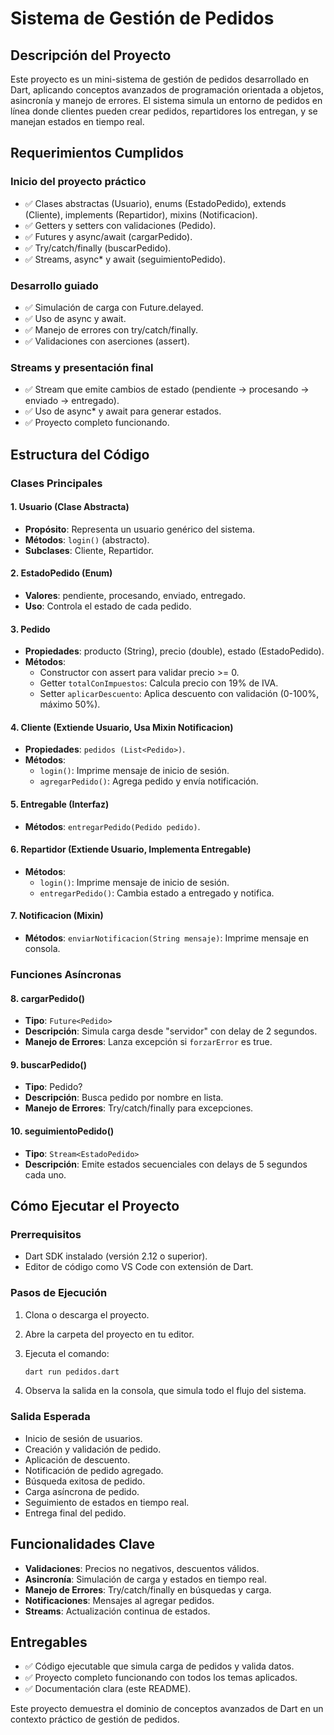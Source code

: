 # Sistema de Gestión de Pedidos

## Descripción del Proyecto

Este proyecto es un mini-sistema de gestión de pedidos desarrollado en Dart, aplicando conceptos avanzados de programación orientada a objetos, asincronía y manejo de errores. El sistema simula un entorno de pedidos en línea donde clientes pueden crear pedidos, repartidores los entregan, y se manejan estados en tiempo real.

## Requerimientos Cumplidos

### Inicio del proyecto práctico

- ✅ Clases abstractas (Usuario), enums (EstadoPedido), extends (Cliente), implements (Repartidor), mixins (Notificacion).
- ✅ Getters y setters con validaciones (Pedido).
- ✅ Futures y async/await (cargarPedido).
- ✅ Try/catch/finally (buscarPedido).
- ✅ Streams, async\* y await (seguimientoPedido).

### Desarrollo guiado

- ✅ Simulación de carga con Future.delayed.
- ✅ Uso de async y await.
- ✅ Manejo de errores con try/catch/finally.
- ✅ Validaciones con aserciones (assert).

### Streams y presentación final

- ✅ Stream que emite cambios de estado (pendiente → procesando → enviado → entregado).
- ✅ Uso de async\* y await para generar estados.
- ✅ Proyecto completo funcionando.

## Estructura del Código

### Clases Principales

#### 1. Usuario (Clase Abstracta)

- **Propósito**: Representa un usuario genérico del sistema.
- **Métodos**: `login()` (abstracto).
- **Subclases**: Cliente, Repartidor.

#### 2. EstadoPedido (Enum)

- **Valores**: pendiente, procesando, enviado, entregado.
- **Uso**: Controla el estado de cada pedido.

#### 3. Pedido

- **Propiedades**: producto (String), precio (double), estado (EstadoPedido).
- **Métodos**:
  - Constructor con assert para validar precio >= 0.
  - Getter `totalConImpuestos`: Calcula precio con 19% de IVA.
  - Setter `aplicarDescuento`: Aplica descuento con validación (0-100%, máximo 50%).

#### 4. Cliente (Extiende Usuario, Usa Mixin Notificacion)

- **Propiedades**: `pedidos (List<Pedido>)`.
- **Métodos**:
  - `login()`: Imprime mensaje de inicio de sesión.
  - `agregarPedido()`: Agrega pedido y envía notificación.

#### 5. Entregable (Interfaz)

- **Métodos**: `entregarPedido(Pedido pedido)`.

#### 6. Repartidor (Extiende Usuario, Implementa Entregable)

- **Métodos**:
  - `login()`: Imprime mensaje de inicio de sesión.
  - `entregarPedido()`: Cambia estado a entregado y notifica.

#### 7. Notificacion (Mixin)

- **Métodos**: `enviarNotificacion(String mensaje)`: Imprime mensaje en consola.

### Funciones Asíncronas

#### 8. cargarPedido()

- **Tipo**: `Future<Pedido>`
- **Descripción**: Simula carga desde "servidor" con delay de 2 segundos.
- **Manejo de Errores**: Lanza excepción si `forzarError` es true.

#### 9. buscarPedido()

- **Tipo**: Pedido?
- **Descripción**: Busca pedido por nombre en lista.
- **Manejo de Errores**: Try/catch/finally para excepciones.

#### 10. seguimientoPedido()

- **Tipo**: `Stream<EstadoPedido>`
- **Descripción**: Emite estados secuenciales con delays de 5 segundos cada uno.

## Cómo Ejecutar el Proyecto

### Prerrequisitos

- Dart SDK instalado (versión 2.12 o superior).
- Editor de código como VS Code con extensión de Dart.

### Pasos de Ejecución

1. Clona o descarga el proyecto.
2. Abre la carpeta del proyecto en tu editor.
3. Ejecuta el comando:

   ```bash
   dart run pedidos.dart
   ```

4. Observa la salida en la consola, que simula todo el flujo del sistema.

### Salida Esperada

- Inicio de sesión de usuarios.
- Creación y validación de pedido.
- Aplicación de descuento.
- Notificación de pedido agregado.
- Búsqueda exitosa de pedido.
- Carga asíncrona de pedido.
- Seguimiento de estados en tiempo real.
- Entrega final del pedido.

## Funcionalidades Clave

- **Validaciones**: Precios no negativos, descuentos válidos.
- **Asincronía**: Simulación de carga y estados en tiempo real.
- **Manejo de Errores**: Try/catch/finally en búsquedas y carga.
- **Notificaciones**: Mensajes al agregar pedidos.
- **Streams**: Actualización continua de estados.

## Entregables

- ✅ Código ejecutable que simula carga de pedidos y valida datos.
- ✅ Proyecto completo funcionando con todos los temas aplicados.
- ✅ Documentación clara (este README).

Este proyecto demuestra el dominio de conceptos avanzados de Dart en un contexto práctico de gestión de pedidos.
